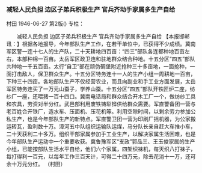 ### 减轻人民负担  边区子弟兵积极生产  官兵齐动手家属多生产自给
村田
1946-06-27
第2版()
专栏：

　　减轻人民负担
    边区子弟兵积极生产
    官兵齐动手家属多生产自给
    【本报邯郸讯：】根据各地报导，今年部队生产工作，在若干单位中，已获得不少成绩。冀南军区警一连十七人的生产队，二十天耕地四百亩：“四三”部队各连都种地百亩左右，本部种棉一百亩。太岳军区政卫连和驻地群众结合种地。十五分区“四五”部队共种地一千五百亩。太行“自卫”部在顽伪碉堡附近抢种三十多亩地，一面抢种，一面打击敌人，保卫群众生产。十五分区特务连十一人的生产小组一周耕地一百亩，下种三十四亩。各地部队生产不仅经营农业，而且向副业和手工业方面发展，太岳军区特务连买了一万元山蚕子，学养山蚕。十五分区“四五”部队开铁匠炉二座，纺纱厂一座，还喂猪一百十四口。冀南电话局和群众结合开木工厂一个，做纺纱工具和农具，劳资对半分红。武邑部利用废铁铸犁铧供给群众需要。军直警备团一营与老百姓合开铁厂，造水车、压面机、压花机等。利用空隙时间，以剩余劳力参加公私生产，也是今年部队生产的新特点。军直警卫团一营为印刷厂摇机器，为公家搬运砖瓦，盈利数十万。漳河五中队组织运输队运煤，马分队长亲自赶大车推小车，二十天获利二十多万。组织干部家属参加手工业生产，以解决家属生活困难，也是今年部队生产运动中一个重要收获。冀鲁豫军区“支政”郭品三、王玉俊家属的生产小组，已能按部队生活水平自给，他们六个家属，四架织袜机，每天织八打袜子，每打得利一百元，以每年工作三百天计，可得二十四万元，除去花消十一万，还可余十万元分红。
                  （村田）
